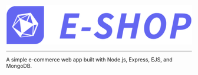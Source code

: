 <div id="header" align="center">
  <img src="./public/assets/icons/logo-name.svg">
</div>

----

A simple e-commerce web app built with Node.js, Express, EJS, and MongoDB.

<!-- ## Installation

Describe the installation process here. If your project requires certain software to be installed or specific commands to be run, mention them here.

## Usage

Explain how to use your project. Provide examples of the project in action.

## Contributing

If you want others to contribute to this project, explain how they can do so.

## License

Include information about the license here. If your project is open source, you might want to include the terms under which it can be used.

## Contact

Provide contact information for people who want to get in touch with you about the project. -->
